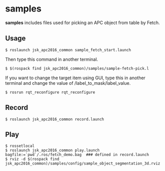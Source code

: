 samples
=======

**samples** includes files used for picking an APC object from table by Fetch.


Usage
-----

```
$ roslaunch jsk_apc2016_common sample_fetch_start.launch
```

Then type this command in another terminal.

```
$ $(rospack find jsk_apc2016_common)/samples/sample-fetch-pick.l
```

If you want to change the target item using GUI, type this in another terminal and change the value of /label_to_mask/label_value.

```
$ rosrun rqt_reconfigure rqt_reconfigure
```


Record
------

```
$ roslaunch jsk_apc2016_common record.launch
```


Play
----

```
$ rossetlocal
$ roslaunch jsk_apc2016_common play.launch bagfile:=`pwd`/.ros/fetch_demo.bag  ### defined in record.launch
$ rviz -d $(rospack find jsk_apc2016_common)/samples/config/sample_object_segmentation_3d.rviz
```
